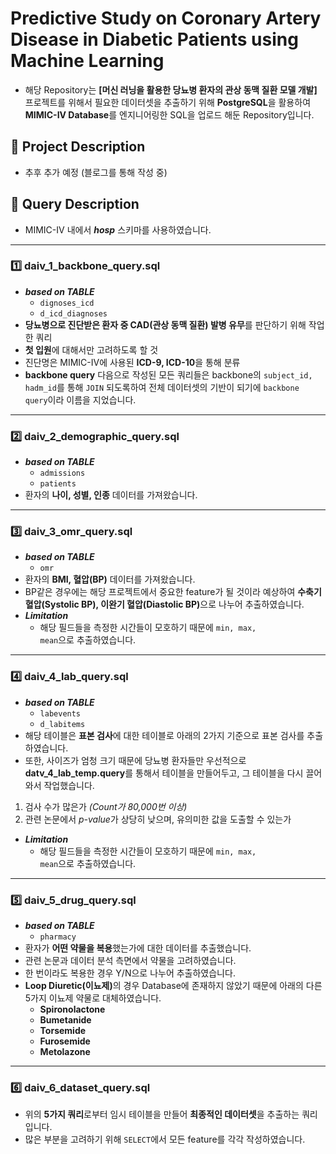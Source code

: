 # Predictive Study on Coronary Artery Disease in Diabetic Patients using Machine Learning

- 해당 Repository는 <b>[머신 러닝을 활용한 당뇨병 환자의
  관상 동맥 질환 모델 개발]</b> 프로젝트를 위해서 필요한 데이터셋을 추출하기 위해 <b>PostgreSQL</b>을 활용하여 <b>MIMIC-IV Database</b>를 엔지니어링한 SQL을 업로드 해둔 Repository입니다.

## 📄 Project Description

- 추후 추가 예정 (블로그를 통해 작성 중)

## 📄 Query Description

- MIMIC-IV 내에서 **_hosp_** 스키마를 사용하였습니다.

---

### 1️⃣ daiv_1_backbone_query.sql

- **_based on TABLE_**
  - <code>dignoses_icd</code>
  - <code>d_icd_diagnoses</code>
- **당뇨병으로 진단받은 환자 중 CAD(관상 동맥 질환) 발병 유무**를 판단하기 위해 작업한 쿼리
- **첫 입원**에 대해서만 고려하도록 할 것
- 진단명은 MIMIC-IV에 사용된 **ICD-9, ICD-10**을 통해 분류
- **backbone query** 다음으로 작성된 모든 쿼리들은 backbone의 <code>subject_id, hadm_id</code>를 통해 <code>JOIN</code> 되도록하여 전체 데이터셋의 기반이 되기에 <code>backbone query</code>이라 이름을 지었습니다.

---

### 2️⃣ daiv_2_demographic_query.sql

- **_based on TABLE_**
  - <code>admissions</code>
  - <code>patients</code>
- 환자의 **나이, 성별, 인종** 데이터를 가져왔습니다.

---

### 3️⃣ daiv_3_omr_query.sql

- **_based on TABLE_**
  - <code>omr</code>
- 환자의 **BMI, 혈압(BP)** 데이터를 가져왔습니다.
- BP같은 경우에는 해당 프로젝트에서 중요한 feature가 될 것이라 예상하여 <b>수축기 혈압(Systolic BP), 이완기 혈압(Diastolic BP)</b>으로 나누어 추출하였습니다.
- **_Limitation_**
  - 해당 필드들을 측정한 시간들이 모호하기 때문에 <code>min, max, mean</code>으로 추출하였습니다.

---

### 4️⃣ daiv_4_lab_query.sql

- **_based on TABLE_**
  - <code>labevents</code>
  - <code>d_labitems</code>
- 해당 테이블은 <b>표본 검사</b>에 대한 테이블로 아래의 2가지 기준으로 표본 검사를 추출하였습니다.
- 또한, 사이즈가 엄청 크기 때문에 당뇨병 환자들만 우선적으로 <b>datv_4_lab_temp.query</b>를 통해서 테이블을 만들어두고, 그 테이블을 다시 끌어와서 작업했습니다.

1. 검사 수가 많은가 _(Count가 80,000번 이상)_
2. 관련 논문에서 *p-value*가 상당히 낮으며, 유의미한 값을 도출할 수 있는가

- **_Limitation_**
  - 해당 필드들을 측정한 시간들이 모호하기 때문에 <code>min, max, mean</code>으로 추출하였습니다.

---

### 5️⃣ daiv_5_drug_query.sql

- **_based on TABLE_**
  - <code>pharmacy</code>
- 환자가 <b>어떤 약물을 복용</b>했는가에 대한 데이터를 추출했습니다.
- 관련 논문과 데이터 분석 측면에서 약물을 고려하였습니다.
- 한 번이라도 복용한 경우 Y/N으로 나누어 추출하였습니다.
- <b>Loop Diuretic(이뇨제)</b>의 경우 Database에 존재하지 않았기 때문에 아래의 다른 5가지 이뇨제 약물로 대체하였습니다.
  - <b>Spironolactone</b>
  - <b>Bumetanide</b>
  - <b>Torsemide</b>
  - <b>Furosemide</b>
  - <b>Metolazone</b>

---

### 6️⃣ daiv_6_dataset_query.sql

- 위의 <b>5가지 쿼리</b>로부터 임시 테이블을 만들어 <b>최종적인 데이터셋</b>을 추출하는 쿼리입니다.
- 많은 부분을 고려하기 위해 <code>SELECT</code>에서 모든 feature를 각각 작성하였습니다.
